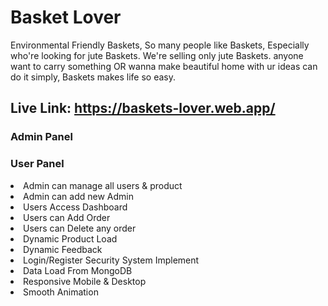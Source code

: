 # Basket Lover

Environmental Friendly Baskets, So many people like Baskets, Especially who're looking for jute Baskets. We're selling only jute Baskets. anyone want to carry something OR wanna make beautiful  home with ur ideas can do it simply, Baskets makes life so easy.

## Live Link: https://baskets-lover.web.app/

### Admin Panel
### User Panel

<li> Admin can manage all users & product</li>
<li> Admin can add new Admin</li>
<li> Users Access Dashboard </li>
<li> Users can Add Order </li>
<li> Users can Delete any order </li>
<li> Dynamic Product Load </li>
<li> Dynamic Feedback </li>
<li> Login/Register Security System Implement </li>
<li> Data Load From MongoDB</li>
<li> Responsive Mobile & Desktop</li>
<li> Smooth Animation </li>

